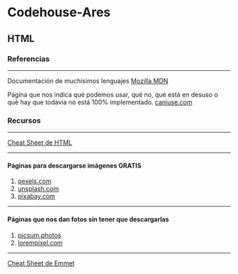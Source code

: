 # Codehouse-Ares
## HTML

### Referencias

---

Documentación de muchísimos lenguajes
[Mozilla MDN](https://developer.mozilla.org/es/)

Página que nos indica qué podemos usar, qué no, qué está en desuso o qué hay que todavía no está 100% implementado.
[caniuse.com](https://caniuse.com/)



### Recursos

---

[Cheat Sheet de HTML](https://i.emezeta.com/weblog/html5-cheatsheet/html5-cheatsheet-emezeta.pdf)

---

#### Páginas para descargarse imágenes GRATIS
1. [pexels.com](https://pexels.com)
2. [unsplash.com](https://unsplash.com)
3. [pixabay.com](https://pixabay.com)

---

#### Páginas que nos dan fotos sin tener que descargarlas
1. [picsum.photos](https://picsum.photos)
2. [lorempixel.com](https://lorempixel.com)

---

[Cheat Sheet de Emmet](https://docs.emmet.io/cheat-sheet/)
